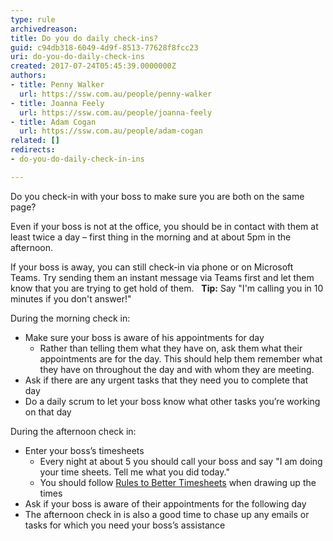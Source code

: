 ```yaml
---
type: rule
archivedreason: 
title: Do you do daily check-ins?
guid: c94db318-6049-4d9f-8513-77628f8fcc23
uri: do-you-do-daily-check-ins
created: 2017-07-24T05:45:39.0000000Z
authors:
- title: Penny Walker
  url: https://ssw.com.au/people/penny-walker
- title: Joanna Feely
  url: https://ssw.com.au/people/joanna-feely
- title: Adam Cogan
  url: https://ssw.com.au/people/adam-cogan
related: []
redirects:
- do-you-do-daily-check-in-ins

---
```


Do you check-in with your boss to make sure you are both on the same page?

<!--endintro-->

Even if your boss is not at the office, you should be in contact with them at least twice a day – first thing in the morning and at about 5pm in the afternoon.

If your boss is away, you can still check-in via phone or on Microsoft Teams. Try sending them an instant message via Teams first and let them know that you are trying to get hold of them. 
 
 **Tip:** 
Say "I'm calling you in 10 minutes if you don't answer!"

During the morning check in:

* Make sure your boss is aware of his appointments for day
    * Rather than telling them what they have on, ask them what their appointments are for the day. This should help them remember what they have on throughout the day and with whom they are meeting.
* Ask if there are any urgent tasks that they need you to complete that day
* Do a daily scrum to let your boss know what other tasks you’re working on that day


During the afternoon check in:

* Enter your boss’s timesheets
    * Every night at about 5 you should call your boss and say "I am doing your time sheets. Tell me what you did today."
    * You should follow [Rules to Better Timesheets](/rules-to-better-timesheets) when drawing up the times
* Ask if your boss is aware of their appointments for the following day
* The afternoon check in is also a good time to chase up any emails or tasks for which you need your boss’s assistance
